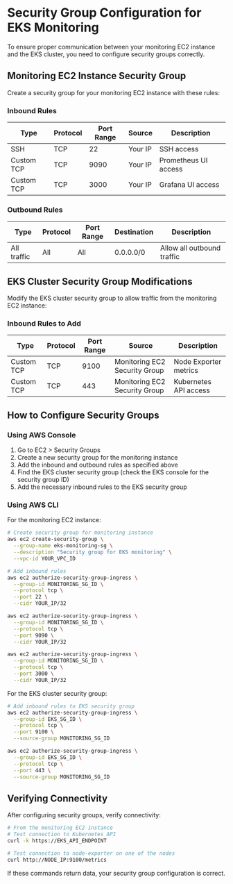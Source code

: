 # Security Group Configuration for EKS Monitoring

To ensure proper communication between your monitoring EC2 instance and the EKS cluster, you need to configure security groups correctly.

## Monitoring EC2 Instance Security Group

Create a security group for your monitoring EC2 instance with these rules:

### Inbound Rules

| Type | Protocol | Port Range | Source | Description |
|------|----------|------------|--------|-------------|
| SSH | TCP | 22 | Your IP | SSH access |
| Custom TCP | TCP | 9090 | Your IP | Prometheus UI access |
| Custom TCP | TCP | 3000 | Your IP | Grafana UI access |

### Outbound Rules

| Type | Protocol | Port Range | Destination | Description |
|------|----------|------------|-------------|-------------|
| All traffic | All | All | 0.0.0.0/0 | Allow all outbound traffic |

## EKS Cluster Security Group Modifications

Modify the EKS cluster security group to allow traffic from the monitoring EC2 instance:

### Inbound Rules to Add

| Type | Protocol | Port Range | Source | Description |
|------|----------|------------|--------|-------------|
| Custom TCP | TCP | 9100 | Monitoring EC2 Security Group | Node Exporter metrics |
| Custom TCP | TCP | 443 | Monitoring EC2 Security Group | Kubernetes API access |

## How to Configure Security Groups

### Using AWS Console

1. Go to EC2 > Security Groups
2. Create a new security group for the monitoring instance
3. Add the inbound and outbound rules as specified above
4. Find the EKS cluster security group (check the EKS console for the security group ID)
5. Add the necessary inbound rules to the EKS security group

### Using AWS CLI

For the monitoring EC2 instance:

```bash
# Create security group for monitoring instance
aws ec2 create-security-group \
  --group-name eks-monitoring-sg \
  --description "Security group for EKS monitoring" \
  --vpc-id YOUR_VPC_ID

# Add inbound rules
aws ec2 authorize-security-group-ingress \
  --group-id MONITORING_SG_ID \
  --protocol tcp \
  --port 22 \
  --cidr YOUR_IP/32

aws ec2 authorize-security-group-ingress \
  --group-id MONITORING_SG_ID \
  --protocol tcp \
  --port 9090 \
  --cidr YOUR_IP/32

aws ec2 authorize-security-group-ingress \
  --group-id MONITORING_SG_ID \
  --protocol tcp \
  --port 3000 \
  --cidr YOUR_IP/32
```

For the EKS cluster security group:

```bash
# Add inbound rules to EKS security group
aws ec2 authorize-security-group-ingress \
  --group-id EKS_SG_ID \
  --protocol tcp \
  --port 9100 \
  --source-group MONITORING_SG_ID

aws ec2 authorize-security-group-ingress \
  --group-id EKS_SG_ID \
  --protocol tcp \
  --port 443 \
  --source-group MONITORING_SG_ID
```

## Verifying Connectivity

After configuring security groups, verify connectivity:

```bash
# From the monitoring EC2 instance
# Test connection to Kubernetes API
curl -k https://EKS_API_ENDPOINT

# Test connection to node-exporter on one of the nodes
curl http://NODE_IP:9100/metrics
```

If these commands return data, your security group configuration is correct.